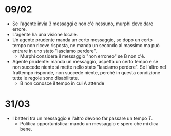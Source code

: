 # 09/02
- Se l'agente invia 3 messaggi e non c'è nessuno, murphi deve dare errore.
- L'agente ha una visione locale.
- Un agente prudente manda un certo messaggio, se dopo un certo tempo non riceve risposta, ne manda un secondo al massimo ma può entrare in uno stato "lasciamo perdere".
    - Murphi considera il messaggio "non erroneo" se B non c'è.
- Agente prudente: manda un messaggio, aspetta un certo tempo e se non succede niente si mette nello stato "lasciamo perdere". Se l'altro nel frattempo risponde, non succede niente, perché in questa condizione tutte le regole sono disabilitate.
    - B non conosce il tempo in cui A attende

# 31/03
- I batteri tra un messaggio e l'altro devono far passare un tempo $T$.
    - Politica opportunistica: mando un messaggio e spero che mi dica bene.